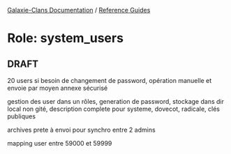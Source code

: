 [Galaxie-Clans Documentation](README.md) / [Reference Guides](_REF___.md)

# Role: system_users


## DRAFT

20 users
si besoin de changement de password, opération manuelle et envoie par moyen annexe sécurisé

gestion des user dans un rôles, generation de password, stockage dans dir local non gité, description complete pour systeme, dovecot, radicale, clés publiques

archives prete à envoi pour synchro entre 2 admins

mapping user entre 59000 et 59999